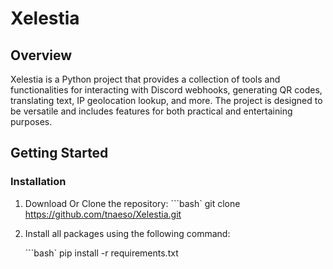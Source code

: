 # Xelestia

## Overview
Xelestia is a Python project that provides a collection of tools and functionalities for interacting with Discord webhooks, generating QR codes, translating text, IP geolocation lookup, and more. The project is designed to be versatile and includes features for both practical and entertaining purposes.

## Getting Started

### Installation

1. Download Or Clone the repository:
```bash`
git clone https://github.com/tnaeso/Xelestia.git

2. Install all packages using the following command:

   ```bash`
   pip install -r requirements.txt
